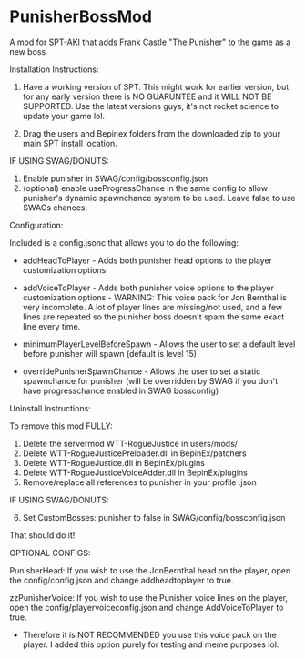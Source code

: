 # PunisherBossMod
A mod for SPT-AKI that adds Frank Castle "The Punisher" to the game as a new boss



Installation Instructions:

1. Have a working version of SPT. This might work for earlier version, but for any early version there is NO GUARUNTEE and it WILL NOT BE SUPPORTED. Use the latest versions guys, it's not rocket science to update your game lol.

2. Drag the users and Bepinex folders from the downloaded zip to your main SPT install location.

IF USING SWAG/DONUTS:

1. Enable punisher in SWAG/config/bossconfig.json
2. (optional) enable useProgressChance in the same config to allow punisher's dynamic spawnchance system to be used. Leave false to use SWAGs chances.

Configuration:

Included is a config.jsonc that allows you to do the following:

- addHeadToPlayer - Adds both punisher head options to the player customization options

- addVoiceToPlayer - Adds both punisher voice options to the player customization options
        - WARNING: This voice pack for Jon Bernthal is very incomplete. A lot of player lines are missing/not used, and a few lines are repeated so the punisher boss doesn't spam the same exact line every time.

- minimumPlayerLevelBeforeSpawn - Allows the user to set a default level before punisher will spawn (default is level 15)

- overridePunisherSpawnChance - Allows the user to set a static spawnchance for punisher (will be overridden by SWAG if you don't have progresschance enabled in SWAG bossconfig)


Uninstall Instructions:

To remove this mod FULLY:
1. Delete the servermod WTT-RogueJustice in users/mods/
2. Delete WTT-RogueJusticePreloader.dll in BepinEx/patchers
3. Delete WTT-RogueJustice.dll in BepinEx/plugins
4. Delete WTT-RogueJusticeVoiceAdder.dll in BepinEx/plugins
5. Remove/replace all references to punisher in your profile .json

IF USING SWAG/DONUTS:

6. Set CustomBosses: punisher to false in SWAG/config/bossconfig.json


That should do it!



OPTIONAL CONFIGS:

PunisherHead: If you wish to use the JonBernthal head on the player, open the config/config.json and change addheadtoplayer to true.

zzPunisherVoice: If you wish to use the Punisher voice lines on the player, open the config/playervoiceconfig.json and change AddVoiceToPlayer to true. 


- Therefore it is NOT RECOMMENDED you use this voice pack on the player. I added this option purely for testing and meme purposes lol.

